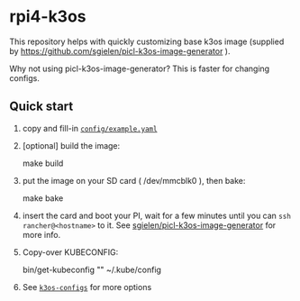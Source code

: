 # rpi4-k3os

This repository helps with quickly customizing base k3os image (supplied by https://github.com/sgielen/picl-k3os-image-generator ).

Why not using picl-k3os-image-generator? This is faster for changing configs.

## Quick start

1. copy and fill-in [`config/example.yaml`](config/example.yaml)

2. [optional] build the image:
    
    
    make build

3. put the image on your SD card ( /dev/mmcblk0 ), then bake:
    
    
    make bake
    
4. insert the card and boot your PI, wait for a few minutes until you can
     `ssh rancher@<hostname>` to it. See [sgielen/picl-k3os-image-generator](https://github.com/sgielen/picl-k3os-image-generator) for more info.
     
5. Copy-over KUBECONFIG:


    bin/get-kubeconfig "<hostname>" ~/.kube/config

6. See [`k3os-configs`](https://github.com/nazarewk-iac/k3os-configs) for more options
